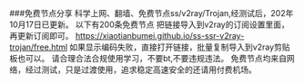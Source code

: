 ###免费节点分享
科学上网、翻墙、免费节点ss/v2ray/Trojan,经测试后，202年10月17日已更新。
以下有200条免费节点
把链接导入到v2ray的订阅设置里面，再更新订阅即可。
https://xiaotianbumei.github.io/ss-ssr-v2ray-trojan/free.html
如果显示编码失败，直接打开链接，批量复制导入到v2ray剪贴板也可以。
请合理合法合规使用学习，不要bt,不要违规违法。
免费节点均来自网络，经过测试，只是过渡使用，追求稳定高速安全的还请用付费机场。
